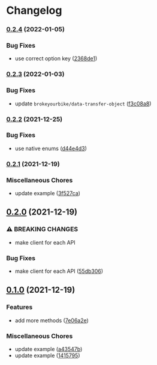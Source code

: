 # Changelog

### [0.2.4](https://www.github.com/brokeyourbike/twilio-api-client-php/compare/v0.2.3...v0.2.4) (2022-01-05)


### Bug Fixes

* use correct option key ([2368de1](https://www.github.com/brokeyourbike/twilio-api-client-php/commit/2368de19368576ca41eb949cbfb97c0b658c39ec))

### [0.2.3](https://www.github.com/brokeyourbike/twilio-api-client-php/compare/v0.2.2...v0.2.3) (2022-01-03)


### Bug Fixes

* update `brokeyourbike/data-transfer-object` ([f3c08a8](https://www.github.com/brokeyourbike/twilio-api-client-php/commit/f3c08a886d63536192f7fa7336823d4a885fa464))

### [0.2.2](https://www.github.com/brokeyourbike/twilio-api-client-php/compare/v0.2.1...v0.2.2) (2021-12-25)


### Bug Fixes

* use native enums ([d44e4d3](https://www.github.com/brokeyourbike/twilio-api-client-php/commit/d44e4d3d854c95db2d6b7717350acfe7d00414c1))

### [0.2.1](https://www.github.com/brokeyourbike/twilio-api-client-php/compare/v0.2.0...v0.2.1) (2021-12-19)


### Miscellaneous Chores

* update example ([3f527ca](https://www.github.com/brokeyourbike/twilio-api-client-php/commit/3f527ca2a2a49e1cdfebc62f7aa2c4698f72a8c8))

## [0.2.0](https://www.github.com/brokeyourbike/twilio-api-client-php/compare/v0.1.0...v0.2.0) (2021-12-19)


### ⚠ BREAKING CHANGES

* make client for each API

### Bug Fixes

* make client for each API ([55db306](https://www.github.com/brokeyourbike/twilio-api-client-php/commit/55db3065ff6ac2d3ad4e93046f88c72490a5f3a9))

## [0.1.0](https://www.github.com/brokeyourbike/twilio-api-client-php/compare/v0.0.0...v0.1.0) (2021-12-19)


### Features

* add more methods ([7e06a2e](https://www.github.com/brokeyourbike/twilio-api-client-php/commit/7e06a2e7dedf376c00147858ed67eed8c7d28a7f))


### Miscellaneous Chores

* update example ([a43547b](https://www.github.com/brokeyourbike/twilio-api-client-php/commit/a43547be9a1190fdcd21c6dcdf738faaa7ae4dd0))
* update example ([1415795](https://www.github.com/brokeyourbike/twilio-api-client-php/commit/1415795068f6f322a2b594c596669ce57cd1cb34))
